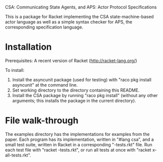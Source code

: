 CSA: Communicating State Agents, and APS: Actor Protocol Specifications

This is a package for Racket implementing the CSA state-machine-based actor
language as well as a simple syntax checker for APS, the corresponding
specification language.

Installation
============

Prerequisites: A recent version of Racket (http://racket-lang.org/)

To install:
1. Install the asyncunit package (used for testing) with "raco pkg install
   asyncunit" at the command line.
2. Set working directory to the directory containing this README.
3. Install the CSA package by running "raco pkg install" (without any other
   arguments; this installs the package in the current directory).

File walk-through
=================

The examples directory has the implementations for examples from the paper. Each
program has its implementation, written in "#lang csa", and a small test suite,
written in Racket in a corresponding "-tests.rkt" file. Run each test file with
"racket <program>-tests.rkt", or run all tests at once with "racket
x-all-tests.rkt".

